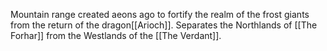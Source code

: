 Mountain range created aeons ago to fortify the realm of the frost giants from the return of the dragon[[Arioch]]. Separates the Northlands of [[The Forhar]] from the Westlands of the [[The Verdant]].